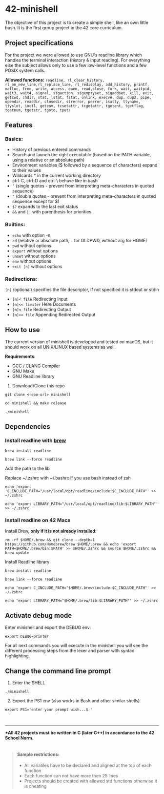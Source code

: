 # 42-minishell

The objective of this project is to create a simple shell, like an own little bash.
It is the first group project in the 42 core curriculum.

## Project specifications

For the project we were allowed to use GNU's readline library which handles the terminal interaction (history & input reading).
For everything else the subject allows only to use a few low-level functions and a few POSIX system calls.

<b>Allowed functions:</b>
```readline, rl_clear_history, rl_on_new_line,rl_replace_line, rl_redisplay, add_history, printf, malloc, free, write, access, open, read,close, fork, wait, waitpid, wait3, wait4, signal, sigaction, sigemptyset, sigaddset, kill, exit, getcwd, chdir, stat, lstat, fstat, unlink, execve, dup, dup2, pipe, opendir, readdir, closedir, strerror, perror, isatty, ttyname, ttyslot, ioctl, getenv, tcsetattr, tcgetattr, tgetent, tgetflag, tgetnum, tgetstr, tgoto, tputs```

## Features

### Basics:
- History of previous entered commands
- Search and launch the right executable (based on the PATH variable, using a relative or an absolute path)
- Environment variables ($ followed by a sequence of characters) expand to their values
- Wildcards * in the current working directory
- ctrl-C, ctrl-D and ctrl-\ behave like in bash
- ```’``` (single quotes - prevent from interpreting meta-characters in quoted sequence)
- ```"``` (double quotes - prevent from interpreting meta-characters in quoted sequence except for $)
- ```$?``` expands to the last exit status
- ```&&``` and ```||``` with parenthesis for priorities

### Builtins:
- ```echo``` with option -n
- ```cd``` (relative or absolute path, ```-``` for OLDPWD, without arg for HOME)
- ```pwd``` without options
- ```export``` without options
- ```unset``` without options
- ```env``` without options
- ```exit [n]``` without options

### Redirections:

```[n]``` (optional) specifies the file descriptor, if not specified it is stdout or stdin

- ```[n]< file``` Redirecting Input
- ```[n]<< limiter``` Here Documents
- ```[n]< file``` Redirecting Output
- ```[n]>> file``` Appending Redirected Output

## How to use

The current version of minishell is developed and tested on macOS, but it should work on all UNIX/LINUX based systems as well.

<b>Requirements:</b>
- GCC / CLANG Compiler
- GNU Make
- GNU Readline library

1. Download/Clone this repo
```
git clone <repo-url> minishell
```
```
cd minishell && make release
```
```
./minishell
```

## Dependencies
### Install readline with [brew](https://brew.sh/)
```
brew install readline
```

```
brew link --force readline
```

Add the path to the lib

Replace ~/.zshrc with ~/.bashrc if you use bash instead of zsh
```
echo 'export 'C_INCLUDE_PATH="/usr/local/opt/readline/include:$C_INCLUDE_PATH"' >> ~/.zshrc
```
```
echo 'export LIBRARY_PATH="/usr/local/opt/readline/lib:$LIBRARY_PATH"' >> ~/.zshrc
```

### Install readline on 42 Macs

Install Brew, <b>only if it is not already installed:</b>

```
rm -rf $HOME/.brew && git clone --depth=1 https://github.com/Homebrew/brew $HOME/.brew && echo 'export PATH=$HOME/.brew/bin:$PATH' >> $HOME/.zshrc && source $HOME/.zshrc && brew update
```

Install Readline library:
```
brew install readline
```

```
brew link --force readline
```

```
echo 'export C_INCLUDE_PATH="$HOME/.brew/include:$C_INCLUDE_PATH"' >> ~/.zshrc
```

```
echo 'export LIBRARY_PATH="$HOME/.brew/lib:$LIBRARY_PATH"' >> ~/.zshrc
```

## Activate debug mode

Enter minishell and export the DEBUG env:

```
export DEBUG=printer
```

For all next commands you will execute in the minishell you will see the different processing steps from the lexer and parser with syntax highlighting.

## Change the command line prompt
1. Enter the SHELL
```
./minishell
```
2. Export the PS1 env (also works in Bash and other similar shells)
```
export PS1='enter your prompt wish...$ '
```


<br>
<hr>
<b>*All 42 projects must be written in C (later C++) in accordance to the 42 School Norm.<br></b>
<br>

> #### Sample restrictions:
> - All variables have to be declared and aligned at the top of each function
> - Each function can not have more then 25 lines
> - Projects should be created with allowed std functions otherwise it is cheating

